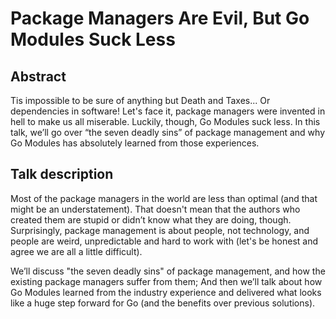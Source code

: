 # Package Managers Are Evil, But Go Modules Suck Less

## Abstract

Tis impossible to be sure of anything but Death and Taxes... Or dependencies in software! Let's face it, package managers were invented in hell to make us all miserable. Luckily, though, Go Modules suck less. In this talk, we’ll go over “the seven deadly sins” of package management and why Go Modules has absolutely learned from those experiences.

## Talk description

Most of the package managers in the world are less than optimal (and that might be an understatement). That doesn't mean that the authors who created them are stupid or didn’t know what they are doing, though. Surprisingly, package management is about people, not technology, and people are weird, unpredictable and hard to work with (let's be honest and agree we are all a little difficult).

We’ll discuss "the seven deadly sins" of package management, and how the existing package managers suffer from them; And then we’ll talk about how Go Modules learned from the industry experience and delivered what looks like a huge step forward for Go (and the benefits over previous solutions).
